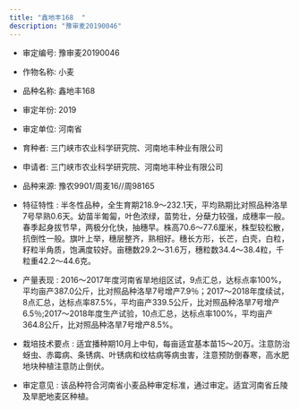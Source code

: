 ```yaml
---
title: "鑫地丰168  "
description: "豫审麦20190046"
---
```

* 审定编号:  豫审麦20190046

*  作物名称:  小麦

*  品种名称:  鑫地丰168  

*  审定年份:  2019

*  审定单位:  河南省

* 育种者:  三门峡市农业科学研究院、河南地丰种业有限公司

*  申请者:  三门峡市农业科学研究院、河南地丰种业有限公司 

*  品种来源:  豫农9901/周麦16//周98165

*  特征特性 : 
半冬性品种，全生育期218.9～232.1天，平均熟期比对照品种洛旱7号早熟0.6天。幼苗半匍匐，叶色浓绿，苗势壮，分蘖力较强，成穗率一般。春季起身拔节早，两极分化快，抽穗早。株高70.6～77.6厘米，株型较松散，抗倒性一般。旗叶上举，穗层整齐，熟相好。穗长方形，长芒，白壳，白粒，籽粒半角质，饱满度较好。亩穗数29.2～31.6万，穗粒数34.4～38.4粒，千粒重42.2～44.6克。 
 
*  产量表现 : 
2016～2017年度河南省旱地组区试，9点汇总，达标点率100%，平均亩产387.0公斤，比对照品种洛旱7号增产7.9％；2017～2018年度续试，8点汇总，达标点率87.5%，平均亩产339.5公斤，比对照品种洛旱7号增产6.5％;2017～2018年度生产试验，10点汇总，达标点率100%，平均亩产364.8公斤，比对照品种洛旱7号增产8.5%。

*  栽培技术要点 : 
适宜播种期10月上中旬，每亩适宜基本苗15～20万。注意防治蚜虫、赤霉病、条锈病、叶锈病和纹枯病等病虫害，注意预防倒春寒，高水肥地块种植注意防止倒伏。

*  审定意见 : 
该品种符合河南省小麦品种审定标准，通过审定。适宜河南省丘陵及旱肥地麦区种植。
